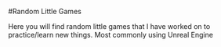 #Random Little Games

Here you will find random little games that I have worked on to practice/learn new things. Most commonly using Unreal Engine
